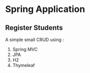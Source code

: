 # Spring Application
## Register Students

A simple small CRUD using :

1. Spring MVC
2. JPA
3. H2
4. Thymeleaf
